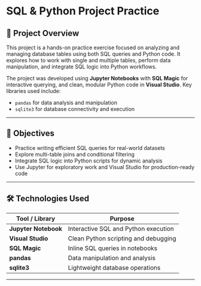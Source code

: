 # SQL & Python Project Practice

## 📌 Project Overview

This project is a hands-on practice exercise focused on analyzing and managing database tables using both SQL queries and Python code. It explores how to work with single and multiple tables, perform data manipulation, and integrate SQL logic into Python workflows.

The project was developed using **Jupyter Notebooks** with **SQL Magic** for interactive querying, and clean, modular Python code in **Visual Studio**. Key libraries used include:

- `pandas` for data analysis and manipulation
- `sqlite3` for database connectivity and execution

---

## 🧠 Objectives

- Practice writing efficient SQL queries for real-world datasets
- Explore multi-table joins and conditional filtering
- Integrate SQL logic into Python scripts for dynamic analysis
- Use Jupyter for exploratory work and Visual Studio for production-ready code

---

## 🛠 Technologies Used

| Tool / Library | Purpose |
|----------------|---------|
| **Jupyter Notebook** | Interactive SQL and Python execution |
| **Visual Studio** | Clean Python scripting and debugging |
| **SQL Magic** | Inline SQL queries in notebooks |
| **pandas** | Data manipulation and analysis |
| **sqlite3** | Lightweight database operations |

---
